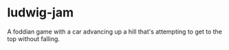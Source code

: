 # ludwig-jam
A foddian game with a car advancing up a hill that's attempting to get to the top without falling.
